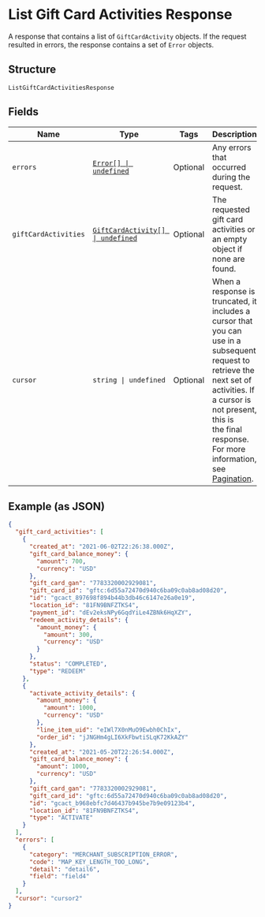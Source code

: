 
# List Gift Card Activities Response

A response that contains a list of `GiftCardActivity` objects. If the request resulted in errors,
the response contains a set of `Error` objects.

## Structure

`ListGiftCardActivitiesResponse`

## Fields

| Name | Type | Tags | Description |
|  --- | --- | --- | --- |
| `errors` | [`Error[] \| undefined`](../models/error.md) | Optional | Any errors that occurred during the request. |
| `giftCardActivities` | [`GiftCardActivity[] \| undefined`](../models/gift-card-activity.md) | Optional | The requested gift card activities or an empty object if none are found. |
| `cursor` | `string \| undefined` | Optional | When a response is truncated, it includes a cursor that you can use in a<br/>subsequent request to retrieve the next set of activities. If a cursor is not present, this is<br/>the final response.<br/>For more information, see [Pagination](https://developer.squareup.com/docs/working-with-apis/pagination). |

## Example (as JSON)

```json
{
  "gift_card_activities": [
    {
      "created_at": "2021-06-02T22:26:38.000Z",
      "gift_card_balance_money": {
        "amount": 700,
        "currency": "USD"
      },
      "gift_card_gan": "7783320002929081",
      "gift_card_id": "gftc:6d55a72470d940c6ba09c0ab8ad08d20",
      "id": "gcact_897698f894b44b3db46c6147e26a0e19",
      "location_id": "81FN9BNFZTKS4",
      "payment_id": "dEv2eksNPy6GqdYiLe4ZBNk6HqXZY",
      "redeem_activity_details": {
        "amount_money": {
          "amount": 300,
          "currency": "USD"
        }
      },
      "status": "COMPLETED",
      "type": "REDEEM"
    },
    {
      "activate_activity_details": {
        "amount_money": {
          "amount": 1000,
          "currency": "USD"
        },
        "line_item_uid": "eIWl7X0nMuO9Ewbh0ChIx",
        "order_id": "jJNGHm4gLI6XkFbwtiSLqK72KkAZY"
      },
      "created_at": "2021-05-20T22:26:54.000Z",
      "gift_card_balance_money": {
        "amount": 1000,
        "currency": "USD"
      },
      "gift_card_gan": "7783320002929081",
      "gift_card_id": "gftc:6d55a72470d940c6ba09c0ab8ad08d20",
      "id": "gcact_b968ebfc7d46437b945be7b9e09123b4",
      "location_id": "81FN9BNFZTKS4",
      "type": "ACTIVATE"
    }
  ],
  "errors": [
    {
      "category": "MERCHANT_SUBSCRIPTION_ERROR",
      "code": "MAP_KEY_LENGTH_TOO_LONG",
      "detail": "detail6",
      "field": "field4"
    }
  ],
  "cursor": "cursor2"
}
```

